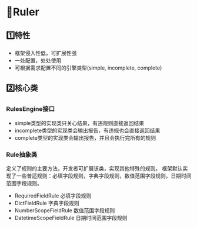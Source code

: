# 📏Ruler

## 1️⃣特性

- 框架侵入性低，可扩展性强
- 一处配置，处处使用
- 可根据需求配置不同的引擎类型(simple, incomplete, complete)

## 2️⃣核心类

### RulesEngine接口

- simple类型的实现类只关心结果，有违规则直接返回结果
- incomplete类型的实现类会输出报告，有违规也会直接返回结果
- complete类型的实现类会输出报告，并且会执行完所有的规则

### Rule抽象类

定义了规则的主要方法，开发者可扩展该类，实现其他特殊的规则。
框架默认实现了一些普适规则：必填字段规则，字典字段规则，数值范围字段规则，日期时间范围字段规则。

- RequiredFieldRule 必填字段规则
- DictFieldRule 字典字段规则
- NumberScopeFieldRule 数值范围字段规则
- DatetimeScopeFieldRule 日期时间范围字段规则
